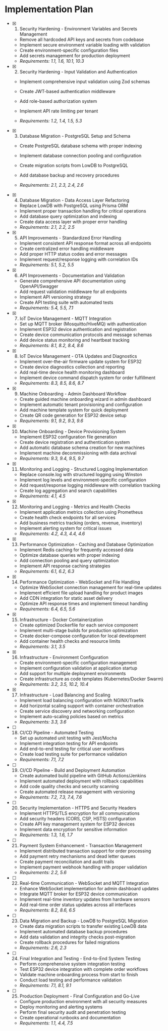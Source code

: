 # Implementation Plan

- [x] 1. Security Hardening - Environment Variables and Secrets Management

  - Remove all hardcoded API keys and secrets from codebase
  - Implement secure environment variable loading with validation
  - Create environment-specific configuration files
  - Add secrets management for production deployment
  - _Requirements: 1.1, 1.6, 10.1, 10.3_

- [x] 2. Security Hardening - Input Validation and Authentication

  - Implement comprehensive input validation using Zod schemas
  - Create JWT-based authentication middleware
  - Add role-based authorization system
  - Implement API rate limiting per tenant

  - _Requirements: 1.2, 1.4, 1.5, 5.3_

- [x] 3. Database Migration - PostgreSQL Setup and Schema

  - Create PostgreSQL database schema with proper indexing
  - Implement database connection pooling and configuration

  - Create migration scripts from LowDB to PostgreSQL

  - Add database backup and recovery procedures
  - _Requirements: 2.1, 2.3, 2.4, 2.6_

- [x] 4. Database Migration - Data Access Layer Refactoring

  - Replace LowDB with PostgreSQL using Prisma ORM
  - Implement proper transaction handling for critical operations
  - Add database query optimization and indexing
  - Create data access layer with proper error handling
  - _Requirements: 2.1, 2.2, 2.5_

- [x] 5. API Improvements - Standardized Error Handling

  - Implement consistent API response format across all endpoints
  - Create centralized error handling middleware
  - Add proper HTTP status codes and error messages
  - Implement request/response logging with correlation IDs
  - _Requirements: 5.1, 5.2, 5.5_

- [x] 6. API Improvements - Documentation and Validation

  - Generate comprehensive API documentation using OpenAPI/Swagger
  - Add request validation middleware for all endpoints
  - Implement API versioning strategy
  - Create API testing suite with automated tests
  - _Requirements: 5.4, 5.5, 7.1_

- [x] 7. IoT Device Management - MQTT Integration

  - Set up MQTT broker (Mosquitto/HiveMQ) with authentication
  - Implement ESP32 device authentication and registration
  - Create device communication protocols and message schemas
  - Add device status monitoring and heartbeat tracking
  - _Requirements: 8.1, 8.2, 8.4, 8.6_

- [x] 8. IoT Device Management - OTA Updates and Diagnostics

  - Implement over-the-air firmware update system for ESP32
  - Create device diagnostics collection and reporting
  - Add real-time device health monitoring dashboard
  - Implement device command dispatch system for order fulfillment
  - _Requirements: 8.3, 8.5, 8.6, 8.7_

- [x] 9. Machine Onboarding - Admin Dashboard Workflow

  - Create guided machine onboarding wizard in admin dashboard
  - Implement automatic tenant provisioning and configuration
  - Add machine template system for quick deployment
  - Create QR code generation for ESP32 device setup
  - _Requirements: 9.1, 9.2, 9.3, 9.6_

- [x] 10. Machine Onboarding - Device Provisioning System

  - Implement ESP32 configuration file generation
  - Create device registration and authentication system
  - Add automatic database schema creation for new machines
  - Implement machine decommissioning with data archival
  - _Requirements: 9.3, 9.4, 9.5, 9.7_

- [x] 11. Monitoring and Logging - Structured Logging Implementation

  - Replace console.log with structured logging using Winston
  - Implement log levels and environment-specific configuration
  - Add request/response logging middleware with correlation tracking
  - Create log aggregation and search capabilities
  - _Requirements: 4.1, 4.5_

- [x] 12. Monitoring and Logging - Metrics and Health Checks

  - Implement application metrics collection using Prometheus
  - Create health check endpoints for all services
  - Add business metrics tracking (orders, revenue, inventory)
  - Implement alerting system for critical issues
  - _Requirements: 4.2, 4.3, 4.4, 4.6_

- [x] 13. Performance Optimization - Caching and Database Optimization

  - Implement Redis caching for frequently accessed data
  - Optimize database queries with proper indexing
  - Add connection pooling and query optimization
  - Implement API response caching strategies
  - _Requirements: 6.1, 6.2, 6.3_

- [x] 14. Performance Optimization - WebSocket and File Handling

  - Optimize WebSocket connection management for real-time updates
  - Implement efficient file upload handling for product images
  - Add CDN integration for static asset delivery
  - Optimize API response times and implement timeout handling
  - _Requirements: 6.4, 6.5, 5.6_

- [x] 15. Infrastructure - Docker Containerization

  - Create optimized Dockerfile for each service component
  - Implement multi-stage builds for production optimization
  - Create docker-compose configuration for local development
  - Add container health checks and resource limits
  - _Requirements: 3.1, 3.5_

- [x] 16. Infrastructure - Environment Configuration

  - Create environment-specific configuration management
  - Implement configuration validation at application startup
  - Add support for multiple deployment environments
  - Create infrastructure as code templates (Kubernetes/Docker Swarm)
  - _Requirements: 3.2, 3.5, 10.2, 10.4_

- [x] 17. Infrastructure - Load Balancing and Scaling

  - Implement load balancing configuration with NGINX/Traefik
  - Add horizontal scaling support with container orchestration
  - Create service discovery and networking configuration
  - Implement auto-scaling policies based on metrics
  - _Requirements: 3.3, 3.6_

- [ ] 18. CI/CD Pipeline - Automated Testing








  - Set up automated unit testing with Jest/Mocha
  - Implement integration testing for API endpoints
  - Add end-to-end testing for critical user workflows
  - Create load testing suite for performance validation
  - _Requirements: 7.1, 7.2_

- [ ] 19. CI/CD Pipeline - Build and Deployment Automation

  - Create automated build pipeline with GitHub Actions/Jenkins
  - Implement automated deployment with rollback capabilities
  - Add code quality checks and security scanning
  - Create automated release management with versioning
  - _Requirements: 7.2, 7.3, 7.4, 7.6_

- [ ] 20. Security Implementation - HTTPS and Security Headers

  - Implement HTTPS/TLS encryption for all communications
  - Add security headers (CORS, CSP, HSTS) configuration
  - Create API key management system for ESP32 devices
  - Implement data encryption for sensitive information
  - _Requirements: 1.3, 1.6, 1.7_

- [ ] 21. Payment System Enhancement - Transaction Management

  - Implement distributed transaction support for order processing
  - Add payment retry mechanisms and dead letter queues
  - Create payment reconciliation and audit trails
  - Implement payment webhook handling with proper validation
  - _Requirements: 2.2, 5.6_

- [ ] 22. Real-time Communication - WebSocket and MQTT Integration

  - Enhance WebSocket implementation for admin dashboard updates
  - Integrate MQTT broker for ESP32 device communication
  - Implement real-time inventory updates from hardware sensors
  - Add real-time order status updates across all interfaces
  - _Requirements: 8.2, 8.6, 6.5_

- [ ] 23. Data Migration and Backup - LowDB to PostgreSQL Migration

  - Create data migration scripts to transfer existing LowDB data
  - Implement automated database backup procedures
  - Add data validation and integrity checks post-migration
  - Create rollback procedures for failed migrations
  - _Requirements: 2.6, 2.3_

- [ ] 24. Final Integration and Testing - End-to-End System Testing

  - Perform comprehensive system integration testing
  - Test ESP32 device integration with complete order workflows
  - Validate machine onboarding process from start to finish
  - Conduct load testing and performance validation
  - _Requirements: 7.1, 8.1, 9.1_

- [ ] 25. Production Deployment - Final Configuration and Go-Live
  - Configure production environment with all security measures
  - Deploy monitoring and alerting systems
  - Perform final security audit and penetration testing
  - Create operational runbooks and documentation
  - _Requirements: 1.1, 4.4, 7.5_
